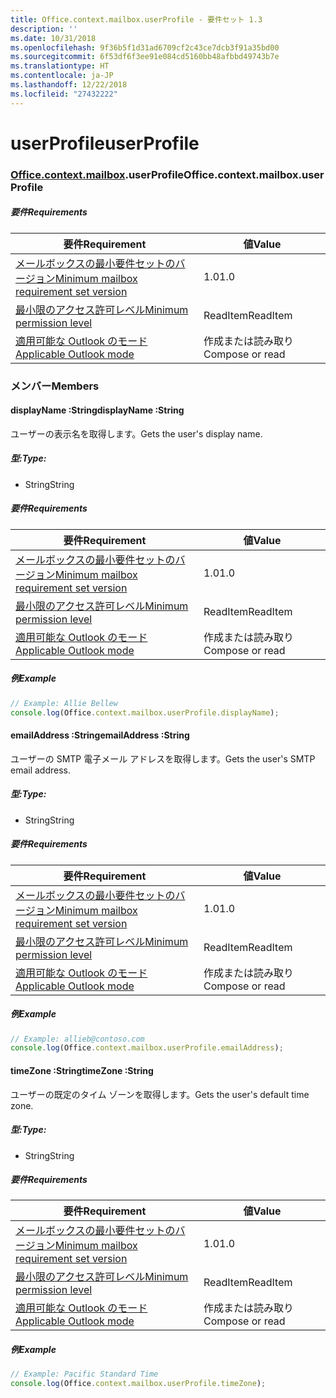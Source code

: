 ```yaml
---
title: Office.context.mailbox.userProfile - 要件セット 1.3
description: ''
ms.date: 10/31/2018
ms.openlocfilehash: 9f36b5f1d31ad6709cf2c43ce7dcb3f91a35bd00
ms.sourcegitcommit: 6f53df6f3ee91e084cd5160bb48afbbd49743b7e
ms.translationtype: HT
ms.contentlocale: ja-JP
ms.lasthandoff: 12/22/2018
ms.locfileid: "27432222"
---
```

# <a name="userprofile"></a><span data-ttu-id="0cbdd-102">userProfile</span><span class="sxs-lookup"><span data-stu-id="0cbdd-102">userProfile</span></span>

### <a name="officeofficemdcontextofficecontextmdmailboxofficecontextmailboxmduserprofile"></a><span data-ttu-id="0cbdd-103">[Office](Office.md)[.context](Office.context.md)[.mailbox](Office.context.mailbox.md).userProfile</span><span class="sxs-lookup"><span data-stu-id="0cbdd-103">Office.context.mailbox.userProfile</span></span>

##### <a name="requirements"></a><span data-ttu-id="0cbdd-104">要件</span><span class="sxs-lookup"><span data-stu-id="0cbdd-104">Requirements</span></span>

|<span data-ttu-id="0cbdd-105">要件</span><span class="sxs-lookup"><span data-stu-id="0cbdd-105">Requirement</span></span>| <span data-ttu-id="0cbdd-106">値</span><span class="sxs-lookup"><span data-stu-id="0cbdd-106">Value</span></span>|
|---|---|
|[<span data-ttu-id="0cbdd-107">メールボックスの最小要件セットのバージョン</span><span class="sxs-lookup"><span data-stu-id="0cbdd-107">Minimum mailbox requirement set version</span></span>](/office/dev/add-ins/reference/requirement-sets/outlook-api-requirement-sets)| <span data-ttu-id="0cbdd-108">1.0</span><span class="sxs-lookup"><span data-stu-id="0cbdd-108">1.0</span></span>|
|[<span data-ttu-id="0cbdd-109">最小限のアクセス許可レベル</span><span class="sxs-lookup"><span data-stu-id="0cbdd-109">Minimum permission level</span></span>](https://docs.microsoft.com/outlook/add-ins/understanding-outlook-add-in-permissions)| <span data-ttu-id="0cbdd-110">ReadItem</span><span class="sxs-lookup"><span data-stu-id="0cbdd-110">ReadItem</span></span>|
|[<span data-ttu-id="0cbdd-111">適用可能な Outlook のモード</span><span class="sxs-lookup"><span data-stu-id="0cbdd-111">Applicable Outlook mode</span></span>](https://docs.microsoft.com/outlook/add-ins/#extension-points)| <span data-ttu-id="0cbdd-112">作成または読み取り</span><span class="sxs-lookup"><span data-stu-id="0cbdd-112">Compose or read</span></span>|

### <a name="members"></a><span data-ttu-id="0cbdd-113">メンバー</span><span class="sxs-lookup"><span data-stu-id="0cbdd-113">Members</span></span>

####  <a name="displayname-string"></a><span data-ttu-id="0cbdd-114">displayName :String</span><span class="sxs-lookup"><span data-stu-id="0cbdd-114">displayName :String</span></span>

<span data-ttu-id="0cbdd-115">ユーザーの表示名を取得します。</span><span class="sxs-lookup"><span data-stu-id="0cbdd-115">Gets the user's display name.</span></span>

##### <a name="type"></a><span data-ttu-id="0cbdd-116">型:</span><span class="sxs-lookup"><span data-stu-id="0cbdd-116">Type:</span></span>

*   <span data-ttu-id="0cbdd-117">String</span><span class="sxs-lookup"><span data-stu-id="0cbdd-117">String</span></span>

##### <a name="requirements"></a><span data-ttu-id="0cbdd-118">要件</span><span class="sxs-lookup"><span data-stu-id="0cbdd-118">Requirements</span></span>

|<span data-ttu-id="0cbdd-119">要件</span><span class="sxs-lookup"><span data-stu-id="0cbdd-119">Requirement</span></span>| <span data-ttu-id="0cbdd-120">値</span><span class="sxs-lookup"><span data-stu-id="0cbdd-120">Value</span></span>|
|---|---|
|[<span data-ttu-id="0cbdd-121">メールボックスの最小要件セットのバージョン</span><span class="sxs-lookup"><span data-stu-id="0cbdd-121">Minimum mailbox requirement set version</span></span>](/office/dev/add-ins/reference/requirement-sets/outlook-api-requirement-sets)| <span data-ttu-id="0cbdd-122">1.0</span><span class="sxs-lookup"><span data-stu-id="0cbdd-122">1.0</span></span>|
|[<span data-ttu-id="0cbdd-123">最小限のアクセス許可レベル</span><span class="sxs-lookup"><span data-stu-id="0cbdd-123">Minimum permission level</span></span>](https://docs.microsoft.com/outlook/add-ins/understanding-outlook-add-in-permissions)| <span data-ttu-id="0cbdd-124">ReadItem</span><span class="sxs-lookup"><span data-stu-id="0cbdd-124">ReadItem</span></span>|
|[<span data-ttu-id="0cbdd-125">適用可能な Outlook のモード</span><span class="sxs-lookup"><span data-stu-id="0cbdd-125">Applicable Outlook mode</span></span>](https://docs.microsoft.com/outlook/add-ins/#extension-points)| <span data-ttu-id="0cbdd-126">作成または読み取り</span><span class="sxs-lookup"><span data-stu-id="0cbdd-126">Compose or read</span></span>|

##### <a name="example"></a><span data-ttu-id="0cbdd-127">例</span><span class="sxs-lookup"><span data-stu-id="0cbdd-127">Example</span></span>

```js
// Example: Allie Bellew
console.log(Office.context.mailbox.userProfile.displayName);
```

####  <a name="emailaddress-string"></a><span data-ttu-id="0cbdd-128">emailAddress :String</span><span class="sxs-lookup"><span data-stu-id="0cbdd-128">emailAddress :String</span></span>

<span data-ttu-id="0cbdd-129">ユーザーの SMTP 電子メール アドレスを取得します。</span><span class="sxs-lookup"><span data-stu-id="0cbdd-129">Gets the user's SMTP email address.</span></span>

##### <a name="type"></a><span data-ttu-id="0cbdd-130">型:</span><span class="sxs-lookup"><span data-stu-id="0cbdd-130">Type:</span></span>

*   <span data-ttu-id="0cbdd-131">String</span><span class="sxs-lookup"><span data-stu-id="0cbdd-131">String</span></span>

##### <a name="requirements"></a><span data-ttu-id="0cbdd-132">要件</span><span class="sxs-lookup"><span data-stu-id="0cbdd-132">Requirements</span></span>

|<span data-ttu-id="0cbdd-133">要件</span><span class="sxs-lookup"><span data-stu-id="0cbdd-133">Requirement</span></span>| <span data-ttu-id="0cbdd-134">値</span><span class="sxs-lookup"><span data-stu-id="0cbdd-134">Value</span></span>|
|---|---|
|[<span data-ttu-id="0cbdd-135">メールボックスの最小要件セットのバージョン</span><span class="sxs-lookup"><span data-stu-id="0cbdd-135">Minimum mailbox requirement set version</span></span>](/office/dev/add-ins/reference/requirement-sets/outlook-api-requirement-sets)| <span data-ttu-id="0cbdd-136">1.0</span><span class="sxs-lookup"><span data-stu-id="0cbdd-136">1.0</span></span>|
|[<span data-ttu-id="0cbdd-137">最小限のアクセス許可レベル</span><span class="sxs-lookup"><span data-stu-id="0cbdd-137">Minimum permission level</span></span>](https://docs.microsoft.com/outlook/add-ins/understanding-outlook-add-in-permissions)| <span data-ttu-id="0cbdd-138">ReadItem</span><span class="sxs-lookup"><span data-stu-id="0cbdd-138">ReadItem</span></span>|
|[<span data-ttu-id="0cbdd-139">適用可能な Outlook のモード</span><span class="sxs-lookup"><span data-stu-id="0cbdd-139">Applicable Outlook mode</span></span>](https://docs.microsoft.com/outlook/add-ins/#extension-points)| <span data-ttu-id="0cbdd-140">作成または読み取り</span><span class="sxs-lookup"><span data-stu-id="0cbdd-140">Compose or read</span></span>|

##### <a name="example"></a><span data-ttu-id="0cbdd-141">例</span><span class="sxs-lookup"><span data-stu-id="0cbdd-141">Example</span></span>

```js
// Example: allieb@contoso.com
console.log(Office.context.mailbox.userProfile.emailAddress);
```

####  <a name="timezone-string"></a><span data-ttu-id="0cbdd-142">timeZone :String</span><span class="sxs-lookup"><span data-stu-id="0cbdd-142">timeZone :String</span></span>

<span data-ttu-id="0cbdd-143">ユーザーの既定のタイム ゾーンを取得します。</span><span class="sxs-lookup"><span data-stu-id="0cbdd-143">Gets the user's default time zone.</span></span>

##### <a name="type"></a><span data-ttu-id="0cbdd-144">型:</span><span class="sxs-lookup"><span data-stu-id="0cbdd-144">Type:</span></span>

*   <span data-ttu-id="0cbdd-145">String</span><span class="sxs-lookup"><span data-stu-id="0cbdd-145">String</span></span>

##### <a name="requirements"></a><span data-ttu-id="0cbdd-146">要件</span><span class="sxs-lookup"><span data-stu-id="0cbdd-146">Requirements</span></span>

|<span data-ttu-id="0cbdd-147">要件</span><span class="sxs-lookup"><span data-stu-id="0cbdd-147">Requirement</span></span>| <span data-ttu-id="0cbdd-148">値</span><span class="sxs-lookup"><span data-stu-id="0cbdd-148">Value</span></span>|
|---|---|
|[<span data-ttu-id="0cbdd-149">メールボックスの最小要件セットのバージョン</span><span class="sxs-lookup"><span data-stu-id="0cbdd-149">Minimum mailbox requirement set version</span></span>](/office/dev/add-ins/reference/requirement-sets/outlook-api-requirement-sets)| <span data-ttu-id="0cbdd-150">1.0</span><span class="sxs-lookup"><span data-stu-id="0cbdd-150">1.0</span></span>|
|[<span data-ttu-id="0cbdd-151">最小限のアクセス許可レベル</span><span class="sxs-lookup"><span data-stu-id="0cbdd-151">Minimum permission level</span></span>](https://docs.microsoft.com/outlook/add-ins/understanding-outlook-add-in-permissions)| <span data-ttu-id="0cbdd-152">ReadItem</span><span class="sxs-lookup"><span data-stu-id="0cbdd-152">ReadItem</span></span>|
|[<span data-ttu-id="0cbdd-153">適用可能な Outlook のモード</span><span class="sxs-lookup"><span data-stu-id="0cbdd-153">Applicable Outlook mode</span></span>](https://docs.microsoft.com/outlook/add-ins/#extension-points)| <span data-ttu-id="0cbdd-154">作成または読み取り</span><span class="sxs-lookup"><span data-stu-id="0cbdd-154">Compose or read</span></span>|

##### <a name="example"></a><span data-ttu-id="0cbdd-155">例</span><span class="sxs-lookup"><span data-stu-id="0cbdd-155">Example</span></span>

```js
// Example: Pacific Standard Time
console.log(Office.context.mailbox.userProfile.timeZone);
```
